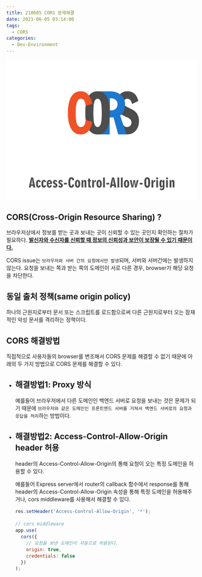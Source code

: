 ```yaml
---
title: 210605 CORS 문제해결
date: 2021-06-05 03:14:00
tags:
  - CORS
categories:
  - Dev-Environment
---
```


<div align="center">
  <img src="/images/post_images/210605_CORS.png" alt="CORS">
</div>

## <b>CORS(Cross-Origin Resource Sharing) ?</b>

브라우저상에서 정보를 받는 곳과 보내는 곳이 신뢰할 수 있는 곳인지 확인하는 절차가 필요하다.
<ins><b>발신자와 수신자를 신뢰할 때 정보의 신뢰성과 보안이 보장될 수 있기 때문이다.</b></ins>

CORS issue는 `브라우저와 서버 간의 요청에서만 발생`되며, 서버와 서버간에는 발생하지 않는다.
요청을 보내는 쪽과 받는 쪽의 도메인이 서로 다른 경우, browser가 해당 요청을 차단한다.

## <b>동일 출처 정책(same origin policy)</b>

하나의 근원지로부터 문서 또는 스크립트를 로드함으로써 다른 근원지로부터 오는 잠재적인 악성 문서를 격리하는 정책이다.

## <b>CORS 해결방법</b>

직접적으로 사용자들의 browser를 변조해서 CORS 문제를 해결할 수 없기 때문에 아래의 두 가지 방법으로 CORS 문제를 해결할 수 있다.

- ## <b>해결방법1: Proxy 방식</b>

  예를들어 브라우저에서 다른 도메인인 백엔드 서버로 요청을 보내는 것은 문제가 되기 때문에 `브라우저와 같은 도메인인 프론트엔드 서버를 거쳐서 백엔드 서버로의 요청과 응답을 처리`하는 방법이다.

- ## <b>해결방법2: Access-Control-Allow-Origin header 허용</b>

  header의 Access-Control-Allow-Origin의 통해 요청이 오는 특정 도메인을 허용할 수 있다.

  예를들어 Express server에서 router의 callback 함수에서 response를 통해 header의 Access-Control-Allow-Origin 속성을 통해 특정 도메인을 허용해주거나, cors middleware를 사용해서 해결할 수 있다.

  ```javascript
  res.setHeader('Access-Control-Allow-Origin', '*');

  // cors middleware
  app.use(
    cors({
      // 요청을 보낸 도메인이 자동으로 허용된다.
      origin: true,
      credentials: false
    })
  );
  ```
